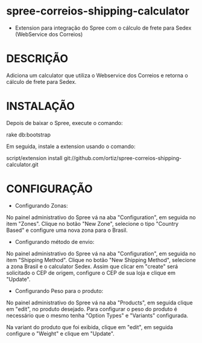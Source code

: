 spree-correios-shipping-calculator
============================
* Extension para integração do Spree com o cálculo de frete para Sedex (WebService dos Correios)

DESCRIÇÃO
=========

Adiciona um calculator que utiliza o Webservice dos Correios e retorna o cálculo de frete para Sedex.

INSTALAÇÃO
==========

Depois de baixar o Spree, execute o comando:

  rake db:bootstrap

Em seguida, instale a extension usando o comando:

  script/extension install git://github.com/ortiz/spree-correios-shipping-calculator.git

CONFIGURAÇÃO
============

- Configurando Zonas:

No painel administrativo do Spree vá na aba "Configuration", em seguida no item "Zones". Clique no botão "New Zone", selecione o tipo "Country Based" e configure uma nova zona para o Brasil.

- Configurando método de envio:

No painel administrativo do Spree vá na aba "Configuration", em seguida no item "Shipping Method". Clique no botão "New Shipping Method", selecione a zona Brasil e o calculator Sedex. Assim que clicar em "create" será solicitado o CEP de origem, configure o CEP de sua loja e clique em "Update".

- Configurando Peso para o produto:

No painel administrativo do Spree vá na aba "Products", em seguida clique em "edit", no produto desejado. Para configurar o peso do produto é necessário que o mesmo tenha "Option Types" e "Variants" configurada.

Na variant do produto que foi exibida, clique em "edit", em seguida configure o "Weight" e clique em "Update".